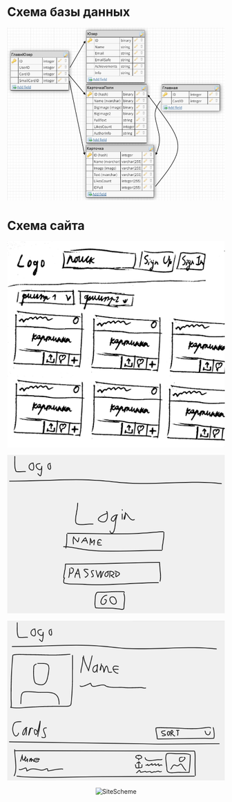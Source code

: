 # Схема базы данных
<p align="center">
  <img src="https://github.com/TrushinVlad/Site2sem/blob/main/MDs/M1.png" alt="DBScheme"/>
</p>

# Схема сайта
<p align="center">
  <img src="https://github.com/TrushinVlad/Site2sem/blob/main/MDs/M2.png?raw=true" alt="SiteScheme"/>
</p>
<p align="center">
  <img src="https://github.com/TrushinVlad/Site2sem/blob/main/MDs/Login.png?raw=true" alt="SiteScheme"/>
</p>
<p align="center">
  <img src="https://github.com/TrushinVlad/Site2sem/blob/main/MDs/User Page.png?raw=true" alt="SiteScheme"/>
</p>
<p align="center">
  <img src="https://github.com/TrushinVlad/Site2sem/blob/main/MDs/Edit.png?raw=true" alt="SiteScheme"/>
</p>
